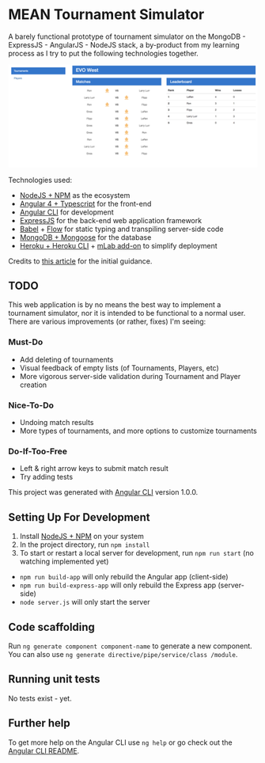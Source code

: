 # MEAN Tournament Simulator

A barely functional prototype of tournament simulator on the MongoDB - ExpressJS - AngularJS - NodeJS stack, a by-product from my learning process as I try to put the following technologies together. 

![Screenshot](./screenshot.png)

Technologies used:

- [NodeJS + NPM](https://nodejs.org/en/) as the ecosystem
- [Angular 4 + Typescript](https://angular.io/docs/ts/latest/quickstart.html) for the front-end
- [Angular CLI](https://github.com/angular/angular-cli) for development
- [ExpressJS](https://expressjs.com/) for the back-end web application framework
- [Babel](https://babeljs.io) + [Flow](https://flow.org/) for static typing and transpiling server-side code
- [MongoDB + Mongoose](http://mongoosejs.com/) for the database
- [Heroku + Heroku CLI](http://heroku.com) + [mLab add-on](https://mlab.com/) to simplify deployment

Credits to [this article](https://devcenter.heroku.com/articles/mean-apps-restful-api) for the initial guidance.

## TODO

This web application is by no means the best way to implement a tournament simulator, nor it is intended to be functional to a normal user. There are various improvements (or rather, fixes) I'm seeing:

### Must-Do

- Add deleting of tournaments
- Visual feedback of empty lists (of Tournaments, Players, etc)
- More vigorous server-side validation during Tournament and Player creation

### Nice-To-Do

- Undoing match results
- More types of tournaments, and more options to customize tournaments

### Do-If-Too-Free

- Left & right arrow keys to submit match result
- Try adding tests

This project was generated with [Angular CLI](https://github.com/angular/angular-cli) version 1.0.0.

## Setting Up For Development

1. Install [NodeJS + NPM](https://nodejs.org/en/) on your system
2. In the project directory, run `npm install`
3. To start or restart a local server for development, run `npm run start` (no watching implemented yet)
  - `npm run build-app` will only rebuild the Angular app (client-side)
  - `npm run build-express-app` will only rebuild the Express app (server-side)
  - `node server.js` will only start the server

## Code scaffolding

Run `ng generate component component-name` to generate a new component. You can also use `ng generate directive/pipe/service/class /module`.

## Running unit tests

No tests exist - yet.

## Further help

To get more help on the Angular CLI use `ng help` or go check out the [Angular CLI README](https://github.com/angular/angular-cli/blob/master/README.md).
